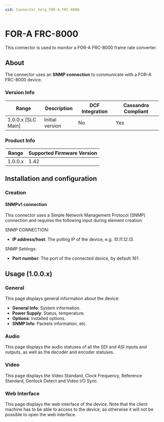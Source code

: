 ```yaml
---
uid: Connector_help_FOR-A_FRC-8000
---
```


# FOR-A FRC-8000

This connector is used to monitor a FOR-A FRC-8000 frame rate converter.

## About

The connector uses an **SNMP connection** to communicate with a FOR-A FRC-8000 device.

### Version Info

| Range | Description | DCF Integration | Cassandra Compliant |
|----------------------|-----------------|---------------------|-------------------------|
| 1.0.0.x [SLC Main]   | Initial version | No                  | Yes                     |

### Product Info

| Range | Supported Firmware Version |
|------------------|-----------------------------|
| 1.0.0.x          | 1.42                        |

## Installation and configuration

### Creation

#### SNMPv1 connection

This connector uses a Simple Network Management Protocol (SNMP) connection and requires the following input during element creation:

SNMP CONNECTION:

- **IP address/host**: The polling IP of the device, e.g. *10.11.12.13.*

SNMP Settings:

- **Port number**: The port of the connected device, by default *161.*

## Usage (1.0.0.x)

### General

This page displays general information about the device:

- **General Info**: System information.
- **Power Supply**: Status, temperature.
- **Options**: Installed options.
- **SNMP Info**: Packets information, etc.

### Audio

This page displays the audio statuses of all the SDI and ASI inputs and outputs, as well as the decoder and encoder statuses.

### Video

This page displays the Video Standard, Clock Frequency, Reference Standard, Genlock Detect and Video I/O Sync.

### Web Interface

This page displays the web interface of the device. Note that the client machine has to be able to access to the device, as otherwise it will not be possible to open the web interface.
